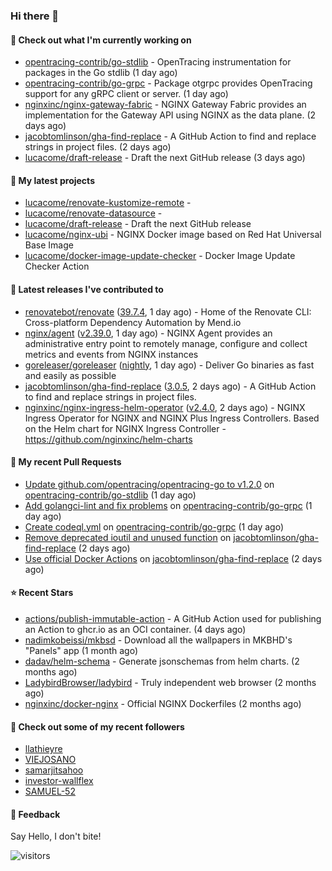 ### Hi there 👋

#### 👷 Check out what I'm currently working on

- [opentracing-contrib/go-stdlib](https://github.com/opentracing-contrib/go-stdlib) - OpenTracing instrumentation for packages in the Go stdlib (1 day ago)
- [opentracing-contrib/go-grpc](https://github.com/opentracing-contrib/go-grpc) - Package otgrpc provides OpenTracing support for any gRPC client or server. (1 day ago)
- [nginxinc/nginx-gateway-fabric](https://github.com/nginxinc/nginx-gateway-fabric) - NGINX Gateway Fabric provides an implementation for the Gateway API using NGINX as the data plane. (2 days ago)
- [jacobtomlinson/gha-find-replace](https://github.com/jacobtomlinson/gha-find-replace) - A GitHub Action to find and replace strings in project files. (2 days ago)
- [lucacome/draft-release](https://github.com/lucacome/draft-release) - Draft the next GitHub release (3 days ago)

#### 🌱 My latest projects

- [lucacome/renovate-kustomize-remote](https://github.com/lucacome/renovate-kustomize-remote) - 
- [lucacome/renovate-datasource](https://github.com/lucacome/renovate-datasource) - 
- [lucacome/draft-release](https://github.com/lucacome/draft-release) - Draft the next GitHub release
- [lucacome/nginx-ubi](https://github.com/lucacome/nginx-ubi) - NGINX Docker image based on Red Hat Universal Base Image
- [lucacome/docker-image-update-checker](https://github.com/lucacome/docker-image-update-checker) - Docker Image Update Checker Action

#### 🔭 Latest releases I've contributed to

- [renovatebot/renovate](https://github.com/renovatebot/renovate) ([39.7.4](https://github.com/renovatebot/renovate/releases/tag/39.7.4), 1 day ago) - Home of the Renovate CLI: Cross-platform Dependency Automation by Mend.io
- [nginx/agent](https://github.com/nginx/agent) ([v2.39.0](https://github.com/nginx/agent/releases/tag/v2.39.0), 1 day ago) - NGINX Agent provides an administrative entry point to remotely manage, configure and collect metrics and events from NGINX instances
- [goreleaser/goreleaser](https://github.com/goreleaser/goreleaser) ([nightly](https://github.com/goreleaser/goreleaser/releases/tag/nightly), 1 day ago) - Deliver Go binaries as fast and easily as possible
- [jacobtomlinson/gha-find-replace](https://github.com/jacobtomlinson/gha-find-replace) ([3.0.5](https://github.com/jacobtomlinson/gha-find-replace/releases/tag/3.0.5), 2 days ago) - A GitHub Action to find and replace strings in project files.
- [nginxinc/nginx-ingress-helm-operator](https://github.com/nginxinc/nginx-ingress-helm-operator) ([v2.4.0](https://github.com/nginxinc/nginx-ingress-helm-operator/releases/tag/v2.4.0), 2 days ago) - NGINX Ingress Operator for NGINX and NGINX Plus Ingress Controllers. Based on the Helm chart for NGINX Ingress Controller - https://github.com/nginxinc/helm-charts

#### 🔨 My recent Pull Requests

- [Update github.com/opentracing/opentracing-go to v1.2.0](https://github.com/opentracing-contrib/go-stdlib/pull/69) on [opentracing-contrib/go-stdlib](https://github.com/opentracing-contrib/go-stdlib) (1 day ago)
- [Add golangci-lint and fix problems](https://github.com/opentracing-contrib/go-grpc/pull/25) on [opentracing-contrib/go-grpc](https://github.com/opentracing-contrib/go-grpc) (1 day ago)
- [Create codeql.yml](https://github.com/opentracing-contrib/go-grpc/pull/24) on [opentracing-contrib/go-grpc](https://github.com/opentracing-contrib/go-grpc) (1 day ago)
- [Remove deprecated ioutil and unused function](https://github.com/jacobtomlinson/gha-find-replace/pull/70) on [jacobtomlinson/gha-find-replace](https://github.com/jacobtomlinson/gha-find-replace) (2 days ago)
- [Use official Docker Actions](https://github.com/jacobtomlinson/gha-find-replace/pull/69) on [jacobtomlinson/gha-find-replace](https://github.com/jacobtomlinson/gha-find-replace) (2 days ago)

#### ⭐ Recent Stars

- [actions/publish-immutable-action](https://github.com/actions/publish-immutable-action) - A GitHub Action used for publishing an Action to ghcr.io as an OCI container.  (4 days ago)
- [nadimkobeissi/mkbsd](https://github.com/nadimkobeissi/mkbsd) - Download all the wallpapers in MKBHD&#39;s &#34;Panels&#34; app (1 month ago)
- [dadav/helm-schema](https://github.com/dadav/helm-schema) - Generate jsonschemas from helm charts. (2 months ago)
- [LadybirdBrowser/ladybird](https://github.com/LadybirdBrowser/ladybird) - Truly independent web browser (2 months ago)
- [nginxinc/docker-nginx](https://github.com/nginxinc/docker-nginx) - Official NGINX Dockerfiles (2 months ago)

#### 👯 Check out some of my recent followers

- [llathieyre](https://github.com/llathieyre)
- [VIEJOSANO](https://github.com/VIEJOSANO)
- [samarjitsahoo](https://github.com/samarjitsahoo)
- [investor-wallflex](https://github.com/investor-wallflex)
- [SAMUEL-52](https://github.com/SAMUEL-52)

#### 💬 Feedback

Say Hello, I don't bite!

![visitors](https://visitor-badge.laobi.icu/badge?page_id=lucacome.visitor-badge)
#
